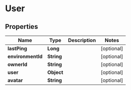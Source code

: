 
# User

## Properties
Name | Type | Description | Notes
------------ | ------------- | ------------- | -------------
**lastPing** | **Long** |  |  [optional]
**environmentId** | **String** |  |  [optional]
**ownerId** | **String** |  |  [optional]
**user** | **Object** |  |  [optional]
**avatar** | **String** |  |  [optional]



